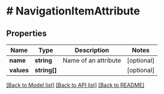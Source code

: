 # # NavigationItemAttribute

## Properties

Name | Type | Description | Notes
------------ | ------------- | ------------- | -------------
**name** | **string** | Name of an attribute | [optional]
**values** | **string[]** |  | [optional]

[[Back to Model list]](../../README.md#models) [[Back to API list]](../../README.md#endpoints) [[Back to README]](../../README.md)
